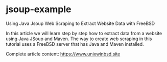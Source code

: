 # jsoup-example

Using Java Jsoup Web Scraping to Extract Website Data with FreeBSD

In this article we will learn step by step how to extract data from a website using Java JSoup and Maven. The way to create web scraping in this tutorial uses a FreeBSD server that has Java and Maven installed.

Complete article content:
https://www.unixwinbsd.site
